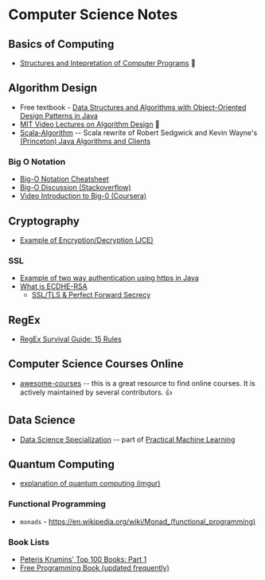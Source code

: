 Computer Science Notes
======================

## Basics of Computing

* [Structures and Intepretation of Computer Programs](https://drive.google.com/open?id=0B1esl71mo8A9eGdtWTlxSlFVNTA&authuser=0) :book:

## Algorithm Design

* Free textbook - [Data Structures and Algorithms with Object-Oriented Design Patterns in Java](http://www.brpreiss.com/books/opus5/html/page9.html)
* [MIT Video Lectures on Algorithm Design](http://ocw.mit.edu/courses/electrical-engineering-and-computer-science/6-046j-introduction-to-algorithms-sma-5503-fall-2005/video-lectures/) :vhs:
* [Scala-Algorithm](https://github.com/garyaiki/Scala-Algorithms) -- Scala rewrite of Robert Sedgwick and Kevin Wayne's [(Princeton) Java Algorithms and Clients](http://algs4.cs.princeton.edu/code/)

### Big O Notation

* [Big-O Notation Cheatsheet](http://bigocheatsheet.com/)
* [Big-O Discussion (Stackoverflow)](http://stackoverflow.com/questions/487258/plain-english-explanation-of-big-o)
* [Video Introduction to Big-0 (Coursera)](https://class.coursera.org/algo-004/lecture/169)

## Cryptography

* [Example of Encryption/Decryption (JCE)](http://cs.saddleback.edu/rwatkins/CS4B/Crypto/EncryptDecrypt.html)


### SSL

* [Example of two way authentication using https in Java](http://rap.ucar.edu/staff/paddy/cacerts/)
* [What is ECDHE-RSA](http://security.stackexchange.com/questions/14731/what-is-ecdhe-rsa)
  * [SSL/TLS & Perfect Forward Secrecy](http://vincent.bernat.im/en/blog/2011-ssl-perfect-forward-secrecy.html)  

## RegEx

* [RegEx Survival Guide: 15 Rules](http://blog.smartbear.com/development/the-developers-regex-survival-guide-15-rules-for-making-sense-of-regular-expressions/)

## Computer Science Courses Online

* [awesome-courses](https://github.com/prakhar1989/awesome-courses/blob/master/README.md) -- this is a great resource to find online courses. It is actively maintained by several contributors. :thumbsup:

## Data Science

* [Data Science Specialization](http://datasciencespecialization.github.io/) -- part of [Practical Machine Learning](https://class.coursera.org/predmachlearn-013)

## Quantum Computing

* [explanation of quantum computing (imgur)](http://i.imgur.com/m72ut23.jpg)
 
### Functional Programming

* `monads` - https://en.wikipedia.org/wiki/Monad_(functional_programming)

### Book Lists

* [Peteris Krumins' Top 100 Books: Part 1](http://www.catonmat.net/blog/top-100-books-part-one/)
* [Free Programming Book (updated frequently)](https://github.com/vhf/free-programming-books/blob/master/free-programming-books.md)
